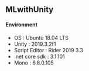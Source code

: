 ## MLwithUnity

#### Environment

- OS : Ubuntu 18.04 LTS
- Unity : 2019.3.2f1
- Script Editor : Rider 2019 3.3
- .net core sdk : 3.1.101
- Mono : 6.8.0.105
